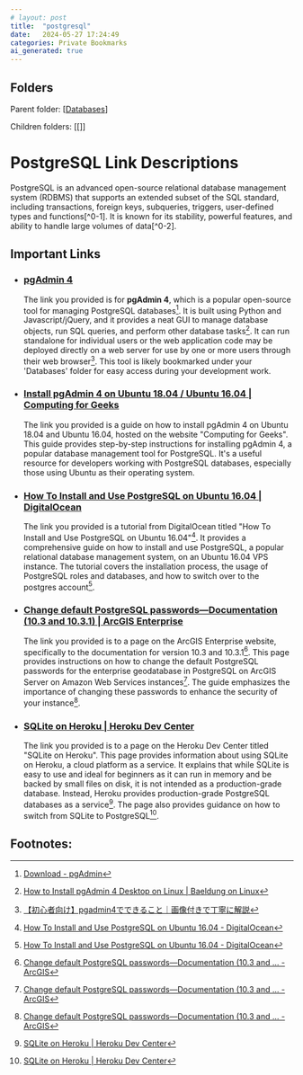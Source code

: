 ```yaml
---
# layout: post
title:  "postgresql"
date:   2024-05-27 17:24:49
categories: Private Bookmarks
ai_generated: true
---
```



## Folders
Parent folder: [[Databases]]

Children folders: [[]]

# PostgreSQL Link Descriptions

PostgreSQL is an advanced open-source relational database management system (RDBMS) that supports an extended subset of the SQL standard, including transactions, foreign keys, subqueries, triggers, user-defined types and functions[^0-1]. It is known for its stability, powerful features, and ability to handle large volumes of data[^0-2].

## Important Links

- ### [pgAdmin 4](http://localhost/pgadmin4/browser/#)

	The link you provided is for **pgAdmin 4**, which is a popular open-source tool for managing PostgreSQL databases[^1-3]. It is built using Python and Javascript/jQuery, and it provides a neat GUI to manage database objects, run SQL queries, and perform other database tasks[^1-2]. It can run standalone for individual users or the web application code may be deployed directly on a web server for use by one or more users through their web browser[^1-1]. This tool is likely bookmarked under your 'Databases' folder for easy access during your development work.

	[^1-1]: [【初心者向け】pgadmin4でできること｜画像付きで丁寧に解説](https://itc.tokyo/sql/pgadmin4/)

	[^1-2]: [How to Install pgAdmin 4 Desktop on Linux | Baeldung on Linux](https://www.baeldung.com/linux/pgadmin-4-desktop-installation)

	[^1-3]: [Download - pgAdmin](https://www.pgadmin.org/download/)

- ### [Install pgAdmin 4 on Ubuntu 18.04 / Ubuntu 16.04 | Computing for Geeks](https://computingforgeeks.com/how-to-install-pgadmin-4-on-ubuntu/)

	The link you provided is a guide on how to install pgAdmin 4 on Ubuntu 18.04 and Ubuntu 16.04, hosted on the website "Computing for Geeks". This guide provides step-by-step instructions for installing pgAdmin 4, a popular database management tool for PostgreSQL. It's a useful resource for developers working with PostgreSQL databases, especially those using Ubuntu as their operating system.

- ### [How To Install and Use PostgreSQL on Ubuntu 16.04 | DigitalOcean](https://www.digitalocean.com/community/tutorials/how-to-install-and-use-postgresql-on-ubuntu-16-04)

	The link you provided is a tutorial from DigitalOcean titled "How To Install and Use PostgreSQL on Ubuntu 16.04"[^3-1]. It provides a comprehensive guide on how to install and use PostgreSQL, a popular relational database management system, on an Ubuntu 16.04 VPS instance. The tutorial covers the installation process, the usage of PostgreSQL roles and databases, and how to switch over to the postgres account[^3-1].

	[^3-1]: [How To Install and Use PostgreSQL on Ubuntu 16.04 - DigitalOcean](https://www.digitalocean.com/community/tutorials/how-to-install-and-use-postgresql-on-ubuntu-16-04)

- ### [Change default PostgreSQL passwords—Documentation (10.3 and 10.3.1) | ArcGIS Enterprise](https://enterprise.arcgis.com/en/server/10.3/cloud/amazon/change-default-database-passwords-on-linux.htm)

	The link you provided is to a page on the ArcGIS Enterprise website, specifically to the documentation for version 10.3 and 10.3.1[^4-1]. This page provides instructions on how to change the default PostgreSQL passwords for the enterprise geodatabase in PostgreSQL on ArcGIS Server on Amazon Web Services instances[^4-1]. The guide emphasizes the importance of changing these passwords to enhance the security of your instance[^4-1].

	[^4-1]: [Change default PostgreSQL passwords—Documentation (10.3 and ... - ArcGIS](https://enterprise.arcgis.com/en/server/10.3/cloud/amazon/change-default-database-passwords-on-linux.htm)

- ### [SQLite on Heroku | Heroku Dev Center](https://devcenter.heroku.com/articles/sqlite3)

	The link you provided is to a page on the Heroku Dev Center titled "SQLite on Heroku". This page provides information about using SQLite on Heroku, a cloud platform as a service. It explains that while SQLite is easy to use and ideal for beginners as it can run in memory and be backed by small files on disk, it is not intended as a production-grade database. Instead, Heroku provides production-grade PostgreSQL databases as a service[^5-1]. The page also provides guidance on how to switch from SQLite to PostgreSQL[^5-1].

	[^5-1]: [SQLite on Heroku | Heroku Dev Center](https://devcenter.heroku.com/articles/sqlite3)

## Footnotes:


[//begin]: # "Autogenerated link references for markdown compatibility"
[Databases]: Databases.md "Databases"
[//end]: # "Autogenerated link references"